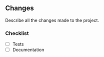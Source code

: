 ## Changes

Describe all the changes made to the project.

### Checklist

 - [ ] Tests
 - [ ] Documentation
